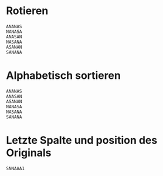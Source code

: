 # Rotieren
```
ANANAS
NANASA
ANASAN
NASANA
ASANAN
SANANA
```
# Alphabetisch sortieren
```
ANANAS
ANASAN
ASANAN
NANASA
NASANA
SANANA
```
# Letzte Spalte und position des Originals
`SNNAAA1`

